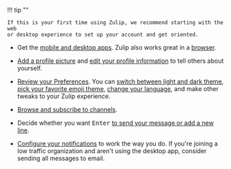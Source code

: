 !!! tip ""

    If this is your first time using Zulip, we recommend starting with the web
    or desktop experience to set up your account and get oriented.

- Get the [mobile and desktop apps](/apps/). Zulip also works great in a
  [browser](/help/supported-browsers).

- [Add a profile picture](/help/change-your-profile-picture) and
  [edit your profile information](/help/edit-your-profile) to tell others
  about yourself.

- [Review your Preferences](/help/review-your-settings#review-your-preferences).
  You can [switch between light and dark theme](/help/dark-theme),
  [pick your favorite emoji theme](/help/emoji-and-emoticons#change-your-emoji-set),
  [change your language](/help/change-your-language), and make other tweaks to your Zulip experience.

- [Browse and subscribe to channels](/help/browse-and-subscribe-to-channels).

- Decide whether you want <kbd>Enter</kbd> [to send your message
  or add a new line](/help/mastering-the-compose-box#toggle-between-ctrl-enter-and-enter-to-send-a-message).

- [Configure your notifications](/#settings/notifications) to work the way
  you do. If you're joining a low traffic organization and aren't using the
  desktop app, consider sending all messages to email.
